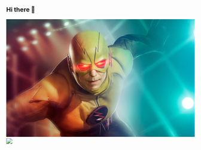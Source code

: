 ### Hi there 👋

![Welcome](https://github.com/cisamu123/cisamu123/blob/main/assets/Reverse.jpg)
<img src="(https://tenor.com/uk/view/reverse-flash-reverse-flash-tag-reverse-flash-fight-reverse-flash-doble-gif-22206746)">

<!--
**cisamu123/cisamu123** is a ✨ _special_ ✨ repository because its `README.md` (this file) appears on your GitHub profile.

Here are some ideas to get you started:

- 🔭 I’m currently working on ...
- 🌱 I’m currently learning ...
- 👯 I’m looking to collaborate on ...
- 🤔 I’m looking for help with ...
- 💬 Ask me about ...
- 📫 How to reach me: ...
- 😄 Pronouns: ...
- ⚡ Fun fact: ...
![Welcome](https://github.com/cisamu123/cisamu123/blob/main/assets/Welcome.jpg)
```
using System.CISAMU;
using System.GITHUB_PROFILE;

namespace CisamuProfile
{
    class CisamuProfileMain
    {
        static void Main(string[] args)
        {
            Console.WriteLine("Welcome, i'm Cisamu. For the most part I'm C# .NET Framework developer...");
        }
    }
}

```
## MY GIT STATS
|[![Github stats](https://github-readme-stats.vercel.app/api?username=cisamu123&theme=radical&show_icons=true)](https://github.com/anuraghazra/github-readme-stats)|<img src="https://user-images.githubusercontent.com/53375304/165995414-b1d15d50-43cc-428a-8540-bbda07a5c279.png" width=150 height=150 />|
|:---:|:---:|
|[![Wakatime stats](https://github-readme-stats.vercel.app/api/wakatime?username=cisamu123&theme=radical&layout=compact)](https://wakatime.com/cisamu123)|[![Top Langs](https://github-readme-stats.vercel.app/api/top-langs/?username=cisamu123&theme=radical&layout=compact&langs_count=6)](https://github.com/anuraghazra/github-readme-stats)|

### Contact me 🔗

- <a href="https://t.me/CodQu"><img src="https://upload.wikimedia.org/wikipedia/commons/thumb/8/82/Telegram_logo.svg/768px-Telegram_logo.svg.png" width=14 height=14 /> Telegram</a>
-->
